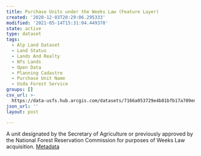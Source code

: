 ```yaml
---
title: Purchase Units under the Weeks Law (Feature Layer)
created: '2020-12-03T20:29:06.295333'
modified: '2021-05-14T15:31:04.449378'
state: active
type: dataset
tags:
  - Alp Land Dataset
  - Land Status
  - Lands And Realty
  - Nfs Lands
  - Open Data
  - Planning Cadastre
  - Purchase Unit Name
  - Usda Forest Service
groups: []
csv_url: >-
  https://data-usfs.hub.arcgis.com/datasets/7166a053729e4b81bfb17a709edf9813_0.csv?outSR=%7B%22latestWkid%22%3A4269%2C%22wkid%22%3A4269%7D
json_url: ''
layout: post

---
```

A unit designated by the Secretary of Agriculture or previously approved by the National Forest Reservation Commission for purposes of Weeks Law acquisition. <a href='https://data.fs.usda.gov/geodata/edw/edw_resources/meta/S_USA.PurchaseUnit.xml' target='_blank'>Metadata</a>
